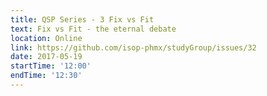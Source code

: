 ```yaml
---
title: QSP Series - 3 Fix vs Fit
text: Fix vs Fit - the eternal debate
location: Online
link: https://github.com/isop-phmx/studyGroup/issues/32
date: 2017-05-19
startTime: '12:00'
endTime: '12:30'
---
```

